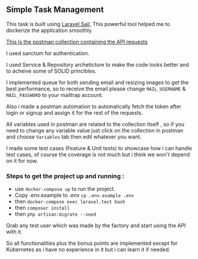 ## Simple Task Management

This task is built using [Laravel Sail](https://laravel.com/docs/10.x/sail), This powerful tool helped me to dockerize the application smoothly.

[This is the postman collection containing the API requests](https://drive.google.com/file/d/13rkP2S3EP4FMHoBReboqxt7bleRBXySe/view?usp=share_link)

I used sanctum for authentication.

I used Service & Repository archeticture to make the code looks better and to acheive some of SOLID princibles.

I implemented queue for both sending email and resizing images to get the best performance, so to receive the email please change `MAIL_USERNAME` & `MAIL_PASSWORD` to your mailtrap account.

Also i made a postman automation to automatically fetch the token after login or signup and assign it for the rest of the requests.

All variables used in postman are related to the collection itself , so if you need to change any variable value just click on the collection in postman and choose `Variables` tab then edit whatever you want.

I made some test cases (Feature & Unit tests) to showcase how i can handle test cases, of course the coverage is not much but i think we won't depend on it for now.

### Steps to get the project up and running :
- use `docker-compose up` to run the project.
- Copy .env.example to .env `cp .env.example .env`
- then `docker-compose exec laravel.test bash`
- then `composer install`
- then `php artisan:migrate --seed`

Grab any test user which was made by the factory and start using the API with it.

So all functionalities plus the bonus points are implemented except for Kubernetes as i have no experience in it but i can learn it if needed.
